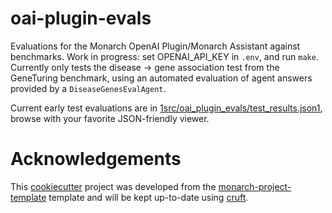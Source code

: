 # oai-plugin-evals

Evaluations for the Monarch OpenAI Plugin/Monarch Assistant against benchmarks. Work in progress: set OPENAI_API_KEY in `.env`, and
run `make`. Currently only tests the disease -> gene association test from the GeneTuring benchmark, using an automated evaluation of agent answers provided by a `DiseaseGenesEvalAgent`.

Current early test evaluations are in [1src/oai_plugin_evals/test_results.json1](https://raw.githubusercontent.com/monarch-initiative/oai-plugin-evals/main/src/oai_plugin_evals/test_results.json), browse with your favorite JSON-friendly viewer.

# Acknowledgements

This [cookiecutter](https://cookiecutter.readthedocs.io/en/stable/README.html) project was developed from the [monarch-project-template](https://github.com/monarch-initiative/monarch-project-template) template and will be kept up-to-date using [cruft](https://cruft.github.io/cruft/).